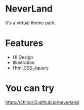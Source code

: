 # NeverLand
It's a virtual theme park.

# Features
<ul>
 <li>UI Design</li>
 <li>Illustration</li>
 <li>Html,CSS,Jquery</li>
</ul>

# You can try
https://chicori3.github.io/neverland
